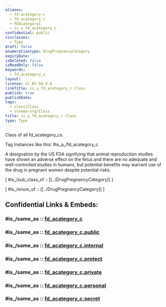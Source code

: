 ```yaml
---
aliases:
  - fd-acategory-c
  - fd_acategory_c
  - FDAcategoryC
  - is_a_fd_acategory_c
confidential: public
cssclasses:
  - Type
draft: false
enumerationtype: DrugPregnancyCategory
expiryDate:
isDeleted: false
isReadOnly: false
keywords:
  - fd_acategory_c
layout:
license: CC BY-SA 4.0
linkTitle: is_a_fd_acategory_c Class
publish: true
publishDate:
tags:
  - class/Class
  - schema-org/Class
title: is_a_fd_acategory_c Class
type: Type
---
```


Class of all fd_acategory_cs.

Tag Instances like this: 
#is_a_/fd_acategory_c

A designation by the US FDA signifying that animal reproduction studies have shown an adverse effect on the fetus and there are no adequate and well-controlled studies in humans, but potential benefits may warrant use of the drug in pregnant women despite potential risks.

[ #is_/sub_class_of :: [[../DrugPregnancyCategory]] ]

[ #is_/enum_of :: [[../DrugPregnancyCategory]] ]


## Confidential Links & Embeds: 

### #is_/same_as :: [fd_acategory_c](/_Standards/schema-org/Class/is_a_/Intangible/enumeration/medical_enumeration/drug_pregnancy_category/fd_acategory_c.md) 

### #is_/same_as :: [fd_acategory_c.public](/_public/schema-org/Class/is_a_/Intangible/enumeration/medical_enumeration/drug_pregnancy_category/fd_acategory_c.public.md) 

### #is_/same_as :: [fd_acategory_c.internal](/_internal/schema-org/Class/is_a_/Intangible/enumeration/medical_enumeration/drug_pregnancy_category/fd_acategory_c.internal.md) 

### #is_/same_as :: [fd_acategory_c.protect](/_protect/schema-org/Class/is_a_/Intangible/enumeration/medical_enumeration/drug_pregnancy_category/fd_acategory_c.protect.md) 

### #is_/same_as :: [fd_acategory_c.private](/_private/schema-org/Class/is_a_/Intangible/enumeration/medical_enumeration/drug_pregnancy_category/fd_acategory_c.private.md) 

### #is_/same_as :: [fd_acategory_c.personal](/_personal/schema-org/Class/is_a_/Intangible/enumeration/medical_enumeration/drug_pregnancy_category/fd_acategory_c.personal.md) 

### #is_/same_as :: [fd_acategory_c.secret](/_secret/schema-org/Class/is_a_/Intangible/enumeration/medical_enumeration/drug_pregnancy_category/fd_acategory_c.secret.md)

